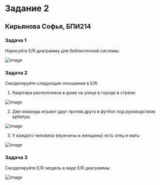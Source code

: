# Задание 2
## Кирьянова Софья, БПИ214

### Задача 1
Нарисуйте E/R диаграмму для библиотечной системы:

![image](https://github.com/kirSofya/DB_task1/assets/116517600/ed3e2c1e-4bab-44ab-817b-c96e8a62ff0f)

### Задача 2
Смоделируйте следующие отношения в E/R:
1. Квартира расположена в доме на улице в городе в стране:  

![image](https://github.com/kirSofya/DB_task1/assets/116517600/aa2f4805-09e9-4958-96ef-5d8d5aa45afd)

2. Две команды играют друг против друга в футбол под руководством арбитра:  

![image](https://github.com/kirSofya/DB_task1/assets/116517600/81e8e826-fbde-4acc-b1f3-71eb688002e1)

3. У каждого человека (мужчины и женщины) есть отец и мать:  

![image](https://github.com/kirSofya/DB_task1/assets/116517600/a343a73f-3b96-4acf-9a9e-0fa4632437b3)

### Задача 3
Смоделируйте E/R-модель в виде E/R диаграммы:  

![image](https://github.com/kirSofya/DB_task1/assets/116517600/48a56f61-35c2-47d9-a799-03619f521bc8)



